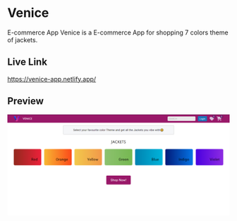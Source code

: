 # Venice
E-commerce App
Venice is a E-commerce App for shopping 7 colors theme of jackets.

## Live Link
https://venice-app.netlify.app/

## Preview
![Desktop View](src/Images/desktop-preview.PNG)
